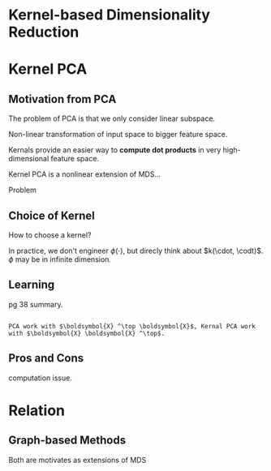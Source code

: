 # Kernel-based Dimensionality Reduction

# Kernel PCA

## Motivation from PCA

The problem of PCA is that we only consider linear subspace.

Non-linear transformation of input space to bigger feature space.

Kernals provide an easier way to **compute dot products** in very high-dimensional feature space.

Kernel PCA is a nonlinear extension of MDS...

Problem

## Choice of Kernel

How to choose a kernel?

In practice, we don't engineer $\phi(\cdot)$, but direcly think about $k(\cdot, \codt)$. $\phi$ may be in infinite dimension.

## Learning
pg 38 summary.

```{margin} c.f. PCA

PCA work with $\boldsymbol{X} ^\top \boldsymbol{X}$, Kernal PCA work with $\boldsymbol{X} \boldsymbol{X} ^\top$.
```

## Pros and Cons


computation issue.

# Relation

## Graph-based Methods

Both are motivates as extensions of MDS
